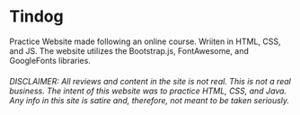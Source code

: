 # Tindog
Practice Website made following an online course. Wriiten in HTML, CSS, and JS. 
The website utilizes the Bootstrap.js, FontAwesome, and GoogleFonts libraries.
###### DISCLAIMER: All reviews and content in the site is not real. This is not a real business. The intent of this website was to practice HTML, CSS, and Java. Any info in this site is satire and, therefore, not meant to be taken seriously.

